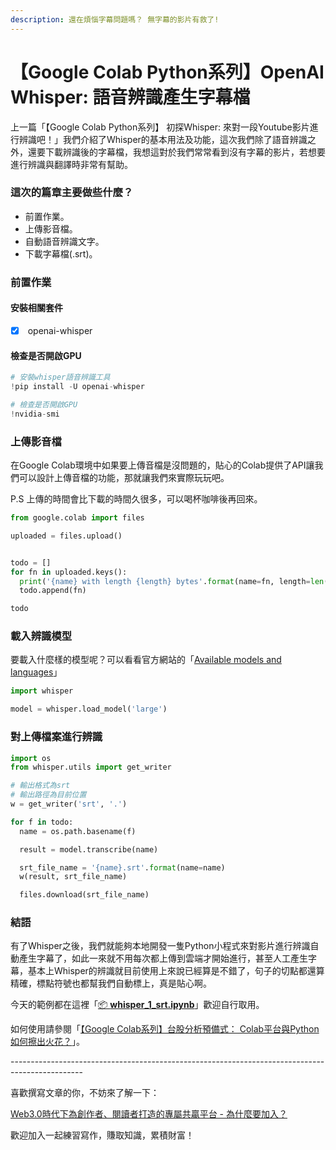 ```yaml
---
description: 還在煩惱字幕問題嗎？ 無字幕的影片有救了!
---
```


# 【Google Colab Python系列】OpenAI Whisper: 語音辨識產生字幕檔

上一篇「【Google Colab Python系列】 初探Whisper: 來對一段Youtube影片進行辨識吧！」我們介紹了Whisper的基本用法及功能，這次我們除了語音辨識之外，還要下載辨識後的字幕檔，我想這對於我們常常看到沒有字幕的影片，若想要進行辨識與翻譯時非常有幫助。

### 這次的篇章主要做些什麼？

* 前置作業。
* 上傳影音檔。
* 自動語音辨識文字。
* 下載字幕檔(.srt)。

### 前置作業

#### 安裝相關套件

* [x] &#x20;openai-whisper

#### 檢查是否開啟GPU

```python
# 安裝whisper語音辨識工具
!pip install -U openai-whisper

# 檢查是否開啟GPU
!nvidia-smi
```

### 上傳影音檔

在Google Colab環境中如果要上傳音檔是沒問題的，貼心的Colab提供了API讓我們可以設計上傳音檔的功能，那就讓我們來實際玩玩吧。

P.S 上傳的時間會比下載的時間久很多，可以喝杯咖啡後再回來。

```python
from google.colab import files

uploaded = files.upload()


todo = []
for fn in uploaded.keys():
  print('{name} with length {length} bytes'.format(name=fn, length=len(uploaded[fn])))
  todo.append(fn)

todo
```

### 載入辨識模型

要載入什麼樣的模型呢？可以看看官方網站的「[Available models and languages](https://github.com/openai/whisper#available-models-and-languages)」

```python
import whisper

model = whisper.load_model('large')
```

### 對上傳檔案進行辨識

```python
import os
from whisper.utils import get_writer

# 輸出格式為srt
# 輸出路徑為目前位置
w = get_writer('srt', '.')

for f in todo:
  name = os.path.basename(f)

  result = model.transcribe(name)

  srt_file_name = '{name}.srt'.format(name=name)
  w(result, srt_file_name)

  files.download(srt_file_name)

```

### 結語

有了Whisper之後，我們就能夠本地開發一隻Python小程式來對影片進行辨識自動產生字幕了，如此一來就不用每次都上傳到雲端才開始進行，甚至人工產生字幕，基本上Whisper的辨識就目前使用上來說已經算是不錯了，句子的切點都還算精確，標點符號也都幫我們自動標上，真是貼心啊。



今天的範例都在這裡「[📦 ](../jupyter-examples/goodinfo\_yield.ipynb)[**whisper\_1\_srt.ipynb**](https://github.com/weihanchen/google-colab-python-learn/blob/main/jupyter-examples/whisper\_1\_srt.ipynb)」歡迎自行取用。

如何使用請參閱「[【Google Colab系列】台股分析預備式： Colab平台與Python如何擦出火花？](https://www.potatomedia.co/s/aNLHZe3S)」。



\------------------------------------------------------------------------------------------------

喜歡撰寫文章的你，不妨來了解一下：

[Web3.0時代下為創作者、閱讀者打造的專屬共贏平台 - 為什麼要加入？](https://www.potatomedia.co/s/2PmFxsq)

歡迎加入一起練習寫作，賺取知識，累積財富！
